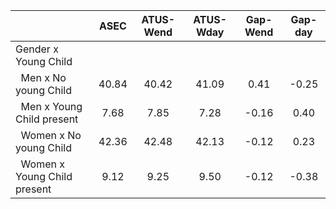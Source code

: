 
|                      |         ASEC |    ATUS-Wend |    ATUS-Wday |     Gap-Wend |      Gap-day |
| -------------------- | :----------: | :----------: | :----------: | :----------: | :----------: |
| Gender x Young Child |              |              |              |              |              |
| &nbsp;&nbsp;Men x No young Child |        40.84 |        40.42 |        41.09 |         0.41 |        -0.25 |
| &nbsp;&nbsp;Men x Young Child present |         7.68 |         7.85 |         7.28 |        -0.16 |         0.40 |
| &nbsp;&nbsp;Women x No young Child |        42.36 |        42.48 |        42.13 |        -0.12 |         0.23 |
| &nbsp;&nbsp;Women x Young Child present |         9.12 |         9.25 |         9.50 |        -0.12 |        -0.38 |

